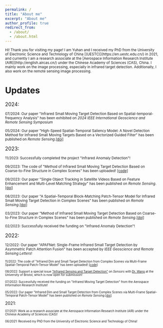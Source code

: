 ```yaml
---
permalink: /
title: "About me"
excerpt: "About me"
author_profile: true
redirect_from: 
  - /about/
  - /about.html
---
```

<small>
Hi! Thank you for visiting my page! I am Yuhan and I received my PhD from the University of Electronic Science and Technology of China [(UESTC)](https://en.uestc.edu.cn/) in 2021, and currently I am a research associate at the [Aerospace Information Research Institute (AIR)](http://english.aircas.cn/) under the Chinese Academy of Sciences (CAS), China. I mainly work on the image processing, especially in infrared target detection. Additionally, I also work on the remote sensing image processing. </small>

Updates
======
<big>2024:</big>

<small>07/2024: Our paper "Infrared Small Moving Target Detection Based on Spatial-temporal-frequency Analysis" has been exhibited on *2024 IEEE International Geoscience and Remote Sensing Symposium*</small>

<small>05/2024: Our paper "High-Speed Spatial–Temporal Saliency Model: A Novel Detection Method for Infrared Small Moving Targets Based on a Vectorized Guided Filter" has been published on *Remote Sensing*.[[doi]](https://doi.org/10.3390/rs16101685)</small>

<big>2023:</big>

<small>11/2023: Successfully completed the project "Infrared Anomaly Detection"!</small>

<small>09/2023: The code of "Method of Infrared Small Moving Target Detection Based on Coarse-to-Fine Structure in Complex Scenes" has been uploaded! [[code]](https://github.com/Yoooohan/MCFS)</small>

<small>09/2023: Our paper "Single Object Tracking in Satellite Videos Based on Feature Enhancement and Multi-Level Matching Strategy" has been published on *Remote Sensing*.[[doi]](https://doi.org/10.3390/rs15174316)</small>

<small>08/2023: Our paper "A Spatial–Temporal Block-Matching Patch-Tensor Model for Infrared Small Moving Target Detection in Complex Scenes" has been published on *Remote Sensing*.[[doi]](https://doi.org/10.3390/rs15174316)</small>

<small>03/2023: Our paper "Method of Infrared Small Moving Target Detection Based on Coarse-to-Fine Structure in Complex Scenes" has been published on *Remote Sensing*.[[doi]](https://doi.org/10.3390/rs15061508)</small>

<small>02/2023: Successfully received the funding on "Infrared Anomaly Detection"!</small>

<big>2022:</big>

<small>12/2022: Our paper "APAFNet: Single-Frame Infrared Small Target Detection by Asymmetric Patch Attention Fusion" has been accepted by *IEEE Geoscience and Remote Sensing Letters*!

<small>11/2022: The code of "Infrared Dim and Small Target Detection from Complex Scenes via Multi-Frame Spatial–Temporal Patch-Tensor Model" has been uploaded! [[code]](https://github.com/Yoooohan/MFSTPT)</small>

<small>08/2022: Support a special issue ["Infrared Sensing and Target Detection"](https://www.mdpi.com/journal/sensors/special_issues/W80R9G28H3) on *Sensors* with [Dr. Wang](https://wang-xiaoyang.github.io/) at the University of Bristol, which is now open for submission!</small>

<small>07/2022: Successfully received the funding on "Infrared Moving Target Detection" from the Aerospace Information Research Institute!</small>

<small>05/2022: Our paper "Infrared Dim and Small Target Detection from Complex Scenes via Multi-Frame Spatial–Temporal Patch-Tensor Model" has been published on *Remote Sensing*.[[doi]](https://www.mdpi.com/2072-4292/14/9/2234)</small>

<big>2021:</big>

<small>07/2021: Work as a research associate at the Aerospace Information Research Institute (AIR) under the Chinese Academy of Sciences (CAS)!</small>

<small>06/2021: Received my PhD from the University of Electronic Science and Technology of China!</small>
